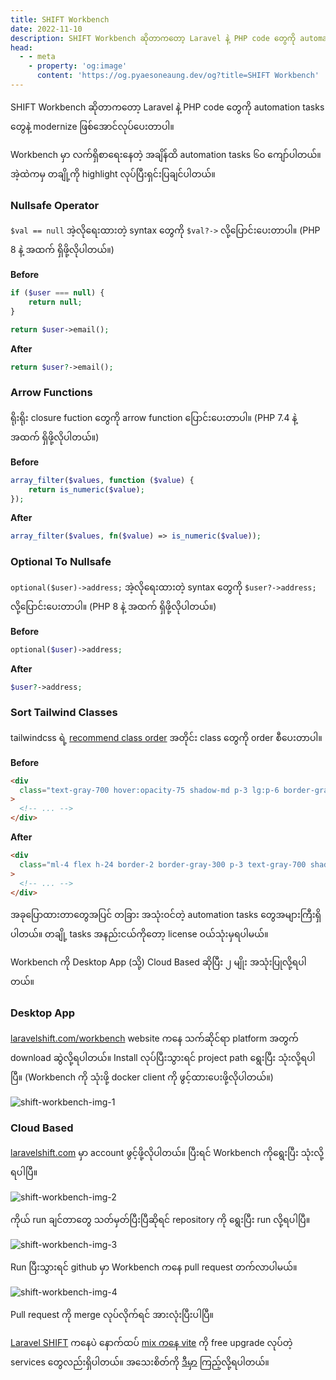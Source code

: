 ```yaml
---
title: SHIFT Workbench
date: 2022-11-10
description: SHIFT Workbench ဆိုတာကတော့ Laravel နဲ့ PHP code တွေကို automation tasks တွေနဲ့ modernize ဖြစ်အောင်လုပ်ပေးတာပါ။
head:
  - - meta
    - property: 'og:image'
      content: 'https://og.pyaesoneaung.dev/og?title=SHIFT Workbench'
---
```


SHIFT Workbench ဆိုတာကတော့ Laravel နဲ့ PHP code တွေကို automation tasks တွေနဲ့ modernize ဖြစ်အောင်လုပ်ပေးတာပါ။

Workbench မှာ လက်ရှိစာရေးနေတဲ့ အချိန်ထိ automation tasks ၆၀ ကျော်ပါတယ်။ အဲ့ထဲကမှ တချို့ကို highlight လုပ်ပြီးရှင်းပြချင်ပါတယ်။

### Nullsafe Operator

`$val == null` အဲ့လိုရေးထားတဲ့ syntax တွေကို `$val?->` လို့ပြောင်းပေးတာပါ။ (PHP 8 နဲ့ အထက် ရှိဖို့လိုပါတယ်။)

**Before**

```php
if ($user === null) {
    return null;
}

return $user->email();
```

**After**

```php
return $user?->email();
```

### Arrow Functions

ရိုးရိုး closure fuction တွေကို arrow function ပြောင်းပေးတာပါ။ (PHP 7.4 နဲ့ အထက် ရှိဖို့လိုပါတယ်။)

**Before**

```php
array_filter($values, function ($value) {
    return is_numeric($value);
});
```

**After**

```php
array_filter($values, fn($value) => is_numeric($value));
```

### Optional To Nullsafe

`optional($user)->address;` အဲ့လိုရေးထားတဲ့ syntax တွေကို `$user?->address;` လို့ပြောင်းပေးတာပါ။ (PHP 8 နဲ့ အထက် ရှိဖို့လိုပါတယ်။)

**Before**

```php
optional($user)->address;
```

**After**

```php
$user?->address;
```

### Sort Tailwind Classes

tailwindcss ရဲ့ [recommend class order](https://tailwindcss.com/blog/automatic-class-sorting-with-prettier#how-classes-are-sorted) အတိုင်း class တွေကို order စီပေးတာပါ။

**Before**

```html
<div
  class="text-gray-700 hover:opacity-75 shadow-md p-3 lg:p-6 border-gray-300 ml-4 h-24 flex border-2"
>
  <!-- ... -->
</div>
```

**After**

```html
<div
  class="ml-4 flex h-24 border-2 border-gray-300 p-3 text-gray-700 shadow-md lg:p-6 hover:opacity-75"
>
  <!-- ... -->
</div>
```

အခုပြောထားတာတွေအပြင် တခြား အသုံးဝင်တဲ့ automation tasks တွေအများကြီးရှိပါတယ်။ တချို့ tasks အနည်းငယ်ကိုတော့ license ဝယ်သုံးမှရပါမယ်။

Workbench ကို Desktop App (သို့) Cloud Based ဆိုပြီး ၂ မျိုး အသုံးပြုလို့ရပါတယ်။

### Desktop App

[laravelshift.com/workbench](https://laravelshift.com/workbench) website ကနေ သက်ဆိုင်ရာ platform အတွက် download ဆွဲလို့ရပါတယ်။ Install လုပ်ပြီးသွားရင် project path ရွေးပြီး သုံးလို့ရပါပြီ။ (Workbench ကို သုံးဖို့ docker client ကို ဖွင့်ထားပေးဖို့လိုပါတယ်။)

![shift-workbench-img-1](https://www.pyaesoneaung.dev/assets/img/blog/shift-workbench-img-1.png)

### Cloud Based

[laravelshift.com](https://laravelshift.com) မှာ account ဖွင့်ဖို့လိုပါတယ်။ ပြီးရင် Workbench ကိုရွေးပြီး သုံးလို့ရပါပြီ။

![shift-workbench-img-2](https://www.pyaesoneaung.dev/assets/img/blog/shift-workbench-img-2.png)

ကိုယ် run ချင်တာတွေ သတ်မှတ်ပြီးပြီဆိုရင် repository ကို ရွေးပြီး run လို့ရပါပြီ။

![shift-workbench-img-3](https://www.pyaesoneaung.dev/assets/img/blog/shift-workbench-img-3.png)

Run ပြီးသွားရင် github မှာ Workbench ကနေ pull request တက်လာပါမယ်။

![shift-workbench-img-4](https://www.pyaesoneaung.dev/assets/img/blog/shift-workbench-img-4.png)

Pull request ကို merge လုပ်လိုက်ရင် အားလုံးပြီးပါပြီ။

[Laravel SHIFT](https://laravelshift.com) ကနေပဲ နောက်ထပ် [mix ကနေ vite](https://laravelshift.com/convert-laravel-mix-to-vite) ကို free upgrade လုပ်တဲ့ services တွေလည်းရှိပါတယ်။ အသေးစိတ်ကို [ဒီမှာ](https://laravelshift.com) ကြည့်လို့ရပါတယ်။
